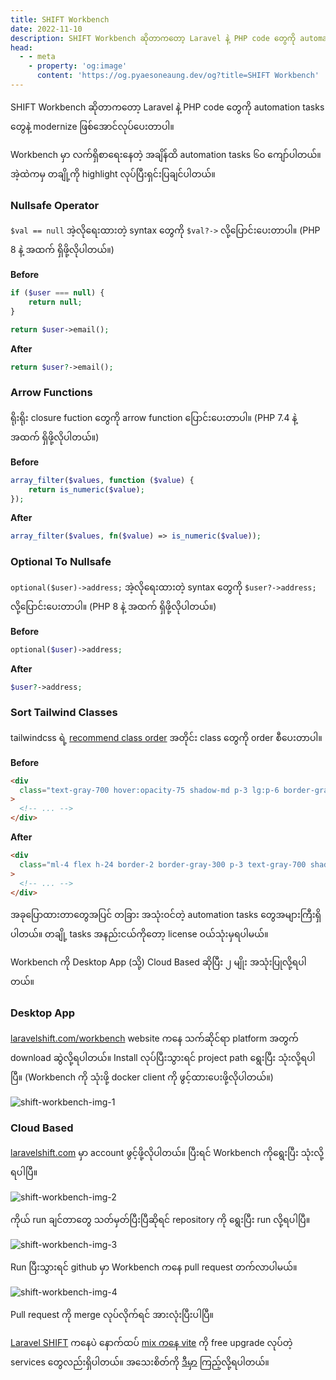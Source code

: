 ```yaml
---
title: SHIFT Workbench
date: 2022-11-10
description: SHIFT Workbench ဆိုတာကတော့ Laravel နဲ့ PHP code တွေကို automation tasks တွေနဲ့ modernize ဖြစ်အောင်လုပ်ပေးတာပါ။
head:
  - - meta
    - property: 'og:image'
      content: 'https://og.pyaesoneaung.dev/og?title=SHIFT Workbench'
---
```


SHIFT Workbench ဆိုတာကတော့ Laravel နဲ့ PHP code တွေကို automation tasks တွေနဲ့ modernize ဖြစ်အောင်လုပ်ပေးတာပါ။

Workbench မှာ လက်ရှိစာရေးနေတဲ့ အချိန်ထိ automation tasks ၆၀ ကျော်ပါတယ်။ အဲ့ထဲကမှ တချို့ကို highlight လုပ်ပြီးရှင်းပြချင်ပါတယ်။

### Nullsafe Operator

`$val == null` အဲ့လိုရေးထားတဲ့ syntax တွေကို `$val?->` လို့ပြောင်းပေးတာပါ။ (PHP 8 နဲ့ အထက် ရှိဖို့လိုပါတယ်။)

**Before**

```php
if ($user === null) {
    return null;
}

return $user->email();
```

**After**

```php
return $user?->email();
```

### Arrow Functions

ရိုးရိုး closure fuction တွေကို arrow function ပြောင်းပေးတာပါ။ (PHP 7.4 နဲ့ အထက် ရှိဖို့လိုပါတယ်။)

**Before**

```php
array_filter($values, function ($value) {
    return is_numeric($value);
});
```

**After**

```php
array_filter($values, fn($value) => is_numeric($value));
```

### Optional To Nullsafe

`optional($user)->address;` အဲ့လိုရေးထားတဲ့ syntax တွေကို `$user?->address;` လို့ပြောင်းပေးတာပါ။ (PHP 8 နဲ့ အထက် ရှိဖို့လိုပါတယ်။)

**Before**

```php
optional($user)->address;
```

**After**

```php
$user?->address;
```

### Sort Tailwind Classes

tailwindcss ရဲ့ [recommend class order](https://tailwindcss.com/blog/automatic-class-sorting-with-prettier#how-classes-are-sorted) အတိုင်း class တွေကို order စီပေးတာပါ။

**Before**

```html
<div
  class="text-gray-700 hover:opacity-75 shadow-md p-3 lg:p-6 border-gray-300 ml-4 h-24 flex border-2"
>
  <!-- ... -->
</div>
```

**After**

```html
<div
  class="ml-4 flex h-24 border-2 border-gray-300 p-3 text-gray-700 shadow-md lg:p-6 hover:opacity-75"
>
  <!-- ... -->
</div>
```

အခုပြောထားတာတွေအပြင် တခြား အသုံးဝင်တဲ့ automation tasks တွေအများကြီးရှိပါတယ်။ တချို့ tasks အနည်းငယ်ကိုတော့ license ဝယ်သုံးမှရပါမယ်။

Workbench ကို Desktop App (သို့) Cloud Based ဆိုပြီး ၂ မျိုး အသုံးပြုလို့ရပါတယ်။

### Desktop App

[laravelshift.com/workbench](https://laravelshift.com/workbench) website ကနေ သက်ဆိုင်ရာ platform အတွက် download ဆွဲလို့ရပါတယ်။ Install လုပ်ပြီးသွားရင် project path ရွေးပြီး သုံးလို့ရပါပြီ။ (Workbench ကို သုံးဖို့ docker client ကို ဖွင့်ထားပေးဖို့လိုပါတယ်။)

![shift-workbench-img-1](https://www.pyaesoneaung.dev/assets/img/blog/shift-workbench-img-1.png)

### Cloud Based

[laravelshift.com](https://laravelshift.com) မှာ account ဖွင့်ဖို့လိုပါတယ်။ ပြီးရင် Workbench ကိုရွေးပြီး သုံးလို့ရပါပြီ။

![shift-workbench-img-2](https://www.pyaesoneaung.dev/assets/img/blog/shift-workbench-img-2.png)

ကိုယ် run ချင်တာတွေ သတ်မှတ်ပြီးပြီဆိုရင် repository ကို ရွေးပြီး run လို့ရပါပြီ။

![shift-workbench-img-3](https://www.pyaesoneaung.dev/assets/img/blog/shift-workbench-img-3.png)

Run ပြီးသွားရင် github မှာ Workbench ကနေ pull request တက်လာပါမယ်။

![shift-workbench-img-4](https://www.pyaesoneaung.dev/assets/img/blog/shift-workbench-img-4.png)

Pull request ကို merge လုပ်လိုက်ရင် အားလုံးပြီးပါပြီ။

[Laravel SHIFT](https://laravelshift.com) ကနေပဲ နောက်ထပ် [mix ကနေ vite](https://laravelshift.com/convert-laravel-mix-to-vite) ကို free upgrade လုပ်တဲ့ services တွေလည်းရှိပါတယ်။ အသေးစိတ်ကို [ဒီမှာ](https://laravelshift.com) ကြည့်လို့ရပါတယ်။
